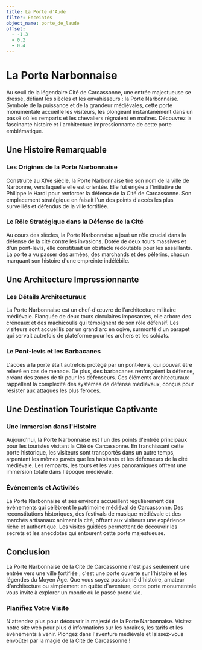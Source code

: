 ```yaml
---
title: La Porte d'Aude
filter: Enceintes
object_name: porte_de_laude
offset:
  - -1.3
  - 0.2
  - 0.4
---
```


# La Porte Narbonnaise

Au seuil de la légendaire Cité de Carcassonne, une entrée majestueuse se dresse, défiant les siècles et les envahisseurs : la Porte Narbonnaise. Symbole de la puissance et de la grandeur médiévales, cette porte monumentale accueille les visiteurs, les plongeant instantanément dans un passé où les remparts et les chevaliers régnaient en maîtres. Découvrez la fascinante histoire et l'architecture impressionnante de cette porte emblématique.

## Une Histoire Remarquable

### Les Origines de la Porte Narbonnaise

Construite au XIVe siècle, la Porte Narbonnaise tire son nom de la ville de Narbonne, vers laquelle elle est orientée. Elle fut érigée à l'initiative de Philippe le Hardi pour renforcer la défense de la Cité de Carcassonne. Son emplacement stratégique en faisait l'un des points d'accès les plus surveillés et défendus de la ville fortifiée.

### Le Rôle Stratégique dans la Défense de la Cité

Au cours des siècles, la Porte Narbonnaise a joué un rôle crucial dans la défense de la cité contre les invasions. Dotée de deux tours massives et d'un pont-levis, elle constituait un obstacle redoutable pour les assaillants. La porte a vu passer des armées, des marchands et des pèlerins, chacun marquant son histoire d'une empreinte indélébile.

## Une Architecture Impressionnante

### Les Détails Architecturaux

La Porte Narbonnaise est un chef-d'œuvre de l'architecture militaire médiévale. Flanquée de deux tours circulaires imposantes, elle arbore des créneaux et des mâchicoulis qui témoignent de son rôle défensif. Les visiteurs sont accueillis par un grand arc en ogive, surmonté d'un parapet qui servait autrefois de plateforme pour les archers et les soldats.

### Le Pont-levis et les Barbacanes

L'accès à la porte était autrefois protégé par un pont-levis, qui pouvait être relevé en cas de menace. De plus, des barbacanes renforçaient la défense, créant des zones de tir pour les défenseurs. Ces éléments architecturaux rappellent la complexité des systèmes de défense médiévaux, conçus pour résister aux attaques les plus féroces.

## Une Destination Touristique Captivante

### Une Immersion dans l'Histoire

Aujourd'hui, la Porte Narbonnaise est l'un des points d'entrée principaux pour les touristes visitant la Cité de Carcassonne. En franchissant cette porte historique, les visiteurs sont transportés dans un autre temps, arpentant les mêmes pavés que les habitants et les défenseurs de la cité médiévale. Les remparts, les tours et les vues panoramiques offrent une immersion totale dans l'époque médiévale.

### Événements et Activités

La Porte Narbonnaise et ses environs accueillent régulièrement des événements qui célèbrent le patrimoine médiéval de Carcassonne. Des reconstitutions historiques, des festivals de musique médiévale et des marchés artisanaux animent la cité, offrant aux visiteurs une expérience riche et authentique. Les visites guidées permettent de découvrir les secrets et les anecdotes qui entourent cette porte majestueuse.

## Conclusion

La Porte Narbonnaise de la Cité de Carcassonne n'est pas seulement une entrée vers une ville fortifiée ; c'est une porte ouverte sur l'histoire et les légendes du Moyen Âge. Que vous soyez passionné d'histoire, amateur d'architecture ou simplement en quête d'aventure, cette porte monumentale vous invite à explorer un monde où le passé prend vie.

### Planifiez Votre Visite

N'attendez plus pour découvrir la majesté de la Porte Narbonnaise. Visitez notre site web pour plus d'informations sur les horaires, les tarifs et les événements à venir. Plongez dans l'aventure médiévale et laissez-vous envoûter par la magie de la Cité de Carcassonne !
